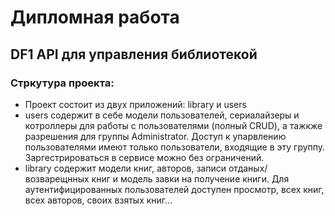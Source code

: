 # Дипломная работа
## DF1 API для управления библиотекой

### Стркутура проекта:
* Проект состоит из двух приложений: library и users
* users содержит в себе модели пользователей, сериалайзеры и котроллеры для работы
с пользователями (полный CRUD), а тажкже разрешения для группы Administrator. Доступ
к упарвлению пользователями имеют только пользователи, входящие в эту группу. Заргестрироваться
в сервисе можно без ограничений.
* library содержит модели книг, авторов, записи отданых/возварещнных книг и модель завки на 
получение книги. Для аутентифицированных пользователей доступен просмотр, всех книг, всех авторов,
своих взятых книг...